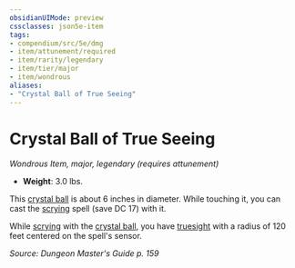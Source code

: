 ```yaml
---
obsidianUIMode: preview
cssclasses: json5e-item
tags:
- compendium/src/5e/dmg
- item/attunement/required
- item/rarity/legendary
- item/tier/major
- item/wondrous
aliases: 
- "Crystal Ball of True Seeing"
---
```

# Crystal Ball of True Seeing
*Wondrous Item, major, legendary (requires attunement)*  

- **Weight**: 3.0 lbs.

This [crystal ball](/compendium/items/crystal-ball.md) is about 6 inches in diameter. While touching it, you can cast the [scrying](/compendium/spells/scrying.md) spell (save DC 17) with it.

While [scrying](/compendium/spells/scrying.md) with the [crystal ball](/compendium/items/crystal-ball.md), you have [truesight](/compendium/rules/senses.md#truesight) with a radius of 120 feet centered on the spell's sensor.

*Source: Dungeon Master's Guide p. 159*